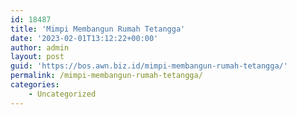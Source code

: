 ```yaml
---
id: 18487
title: 'Mimpi Membangun Rumah Tetangga'
date: '2023-02-01T13:12:22+00:00'
author: admin
layout: post
guid: 'https://bos.awn.biz.id/mimpi-membangun-rumah-tetangga/'
permalink: /mimpi-membangun-rumah-tetangga/
categories:
    - Uncategorized
---
```


